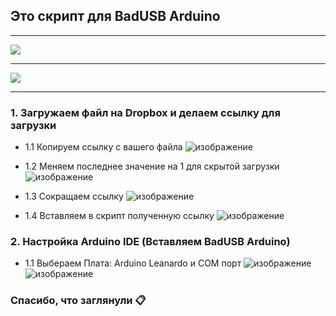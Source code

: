 ## Это скрипт для BadUSB Arduino

---

<img src="https://content.instructables.com/F2S/2IMM/KR97MD0E/F2S2IMMKR97MD0E.jpg?auto=webp&frame=1&width=1024&height=1024&fit=bounds&md=MjAyMS0wNy0xOSAwNTozOTo1Ny4w">

---

<img src="https://content.instructables.com/F4U/VNRM/KR97MD0F/F4UVNRMKR97MD0F.jpg?auto=webp&frame=1&width=1024&height=1024&fit=bounds&md=MjAyMS0wNy0xOSAwNTo0MDowMS4w">

---

### 1. Загружаем файл на Dropbox и делаем ссылку для загрузки

  -  1.1 Копируем ссылку с вашего файла
![изображение](https://github.com/user-attachments/assets/abe1c613-7951-4af1-bb1d-d12c1bc6a405)

  -  1.2 Меняем последнее значение на 1 для скрытой загрузки
![изображение](https://github.com/user-attachments/assets/e4d1ff45-7914-4e4d-81ea-a43417933fd1)

  -  1.3 Сокращаем ссылку
![изображение](https://github.com/user-attachments/assets/b5e534eb-7087-4aa7-a7a1-03ac14c38f5b)

  -  1.4 Вставляем в скрипт полученную ссылку
![изображение](https://github.com/user-attachments/assets/449e7f06-b78c-48a8-a470-dd5d033efedc)

### 2. Настройка Arduino IDE (Вставляем BadUSB Arduino)

  -  1.1 Выбераем Плата: Arduino Leanardo и COM порт
![изображение](https://github.com/user-attachments/assets/4150711d-c25a-4e8d-a445-09d67ab060dd)
![изображение](https://github.com/user-attachments/assets/0329d9c6-1df5-4568-84f7-245e84bfacb5)


### Спасибо, что заглянули 📋




